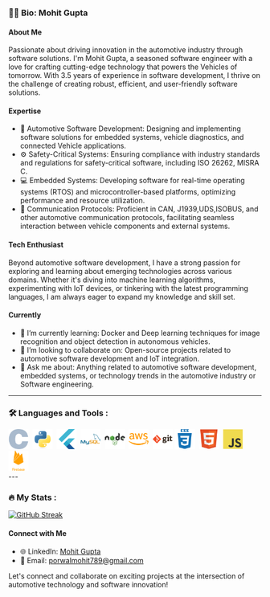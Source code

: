### 👨‍💻 Bio: Mohit Gupta

#### About Me
Passionate about driving innovation in the automotive industry through software solutions. I'm Mohit Gupta, a seasoned software engineer with a love for crafting cutting-edge technology that powers the Vehicles of tomorrow. With 3.5 years of experience in software development, I thrive on the challenge of creating robust, efficient, and user-friendly software solutions.

#### Expertise
- 🚗 Automotive Software Development: Designing and implementing software solutions for embedded systems, vehicle diagnostics, and connected Vehicle applications.
- ⚙️ Safety-Critical Systems: Ensuring compliance with industry standards and regulations for safety-critical software, including ISO 26262, MISRA C.
- 💻 Embedded Systems: Developing software for real-time operating systems (RTOS) and microcontroller-based platforms, optimizing performance and resource utilization.
- 🔌 Communication Protocols: Proficient in CAN, J1939,UDS,ISOBUS, and other automotive communication protocols, facilitating seamless interaction between vehicle components and external systems.

#### Tech Enthusiast
Beyond automotive software development, I have a strong passion for exploring and learning about emerging technologies across various domains. Whether it's diving into machine learning algorithms, experimenting with IoT devices, or tinkering with the latest programming languages, I am always eager to expand my knowledge and skill set.

#### Currently
- 🌱 I’m currently learning: Docker and Deep learning techniques for image recognition and object detection in autonomous vehicles.
- 👯 I’m looking to collaborate on: Open-source projects related to automotive software development and IoT integration.
- 💬 Ask me about: Anything related to automotive software development, embedded systems, or technology trends in the automotive industry or Software engineering.
- ---

### :hammer_and_wrench: Languages and Tools :

<div>
  <img src="https://github.com/devicons/devicon/blob/master/icons/c/c-original.svg" title="C" alt="Flutter" width="40" height="40"/>&nbsp;
  <img src="https://github.com/devicons/devicon/blob/master/icons/python/python-original.svg" title="Flutter" alt="Flutter" width="40" height="40"/>&nbsp;
  <img src="https://github.com/devicons/devicon/blob/master/icons/flutter/flutter-original.svg" title="Flutter" alt="Flutter" width="40" height="40"/>&nbsp;
  <img src="https://github.com/devicons/devicon/blob/master/icons/mysql/mysql-original-wordmark.svg" title="MySQL"  alt="MySQL" width="40" height="40"/>&nbsp;
  <img src="https://github.com/devicons/devicon/blob/master/icons/nodejs/nodejs-original-wordmark.svg" title="NodeJS" alt="NodeJS" width="40" height="40"/>&nbsp;
  <img src="https://github.com/devicons/devicon/blob/master/icons/amazonwebservices/amazonwebservices-plain-wordmark.svg" title="AWS" alt="AWS" width="40" height="40"/>&nbsp;
  <img src="https://github.com/devicons/devicon/blob/master/icons/git/git-original-wordmark.svg" title="Git" **alt="Git" width="40" height="40"/>
  <img src="https://github.com/devicons/devicon/blob/master/icons/css3/css3-plain-wordmark.svg"  title="CSS3" alt="CSS" width="40" height="40"/>&nbsp;
  <img src="https://github.com/devicons/devicon/blob/master/icons/html5/html5-original.svg" title="HTML5" alt="HTML" width="40" height="40"/>&nbsp;
  <img src="https://github.com/devicons/devicon/blob/master/icons/javascript/javascript-original.svg" title="JavaScript" alt="JavaScript" width="40" height="40"/>&nbsp;
  <img src="https://github.com/devicons/devicon/blob/master/icons/firebase/firebase-plain-wordmark.svg" title="Firebase" alt="Firebase" width="40" height="40"/>&nbsp;
 
</div>
---

### :fire: My Stats :
[![GitHub Streak](http://github-readme-streak-stats.herokuapp.com?user=MohitGupta2021&theme=dark&background=000000)](https://git.io/streak-stats)

#### Connect with Me
- 🌐 LinkedIn: [Mohit Gupta](https://in.linkedin.com/in/mohitguptadev)
- 📧 Email: [porwalmohit789@gmail.com](mailto:porwalmohit789@gmail.com)


Let's connect and collaborate on exciting projects at the intersection of automotive technology and software innovation!

